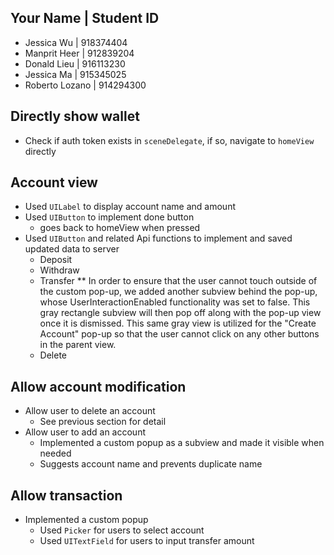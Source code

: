 ## Your Name | Student ID 
* Jessica Wu |  918374404
* Manprit Heer | 912839204
* Donald Lieu | 916113230
* Jessica Ma | 915345025
* Roberto Lozano | 914294300


## Directly show wallet
* Check if auth token exists in `sceneDelegate`, if so, navigate to `homeView` directly 

## Account view
* Used `UILabel` to display account name and amount
* Used `UIButton` to implement done button
  * goes back to homeView when pressed
* Used `UIButton` and related Api functions to implement and saved updated data to server
  * Deposit
  * Withdraw
  * Transfer
   ** In order to ensure that the user cannot touch outside of the custom pop-up, we added another subview behind the pop-up, whose UserInteractionEnabled functionality was set to false. This gray rectangle subview will then pop off along with the pop-up view once it is dismissed. This same gray view is utilized for the "Create Account" pop-up so that the user cannot click on any other buttons in the parent view.
  * Delete
  
## Allow account modification
* Allow user to delete an account
  * See previous section for detail
* Allow user to add an account
  * Implemented a custom popup as a subview and made it visible when needed
  * Suggests account name and prevents duplicate name
  
## Allow transaction
* Implemented a custom popup
  * Used `Picker` for users to select account
  * Used `UITextField` for users to input transfer amount 

  
  
